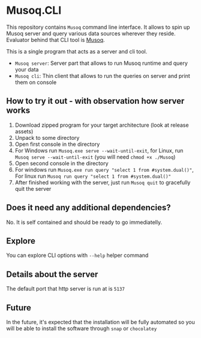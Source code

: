 # Musoq.CLI

This repository contains `Musoq` command line interface. It allows to spin up Musoq server and query various data sources wherever they reside. Evaluator behind that CLI tool is [Musoq](https://github.com/Puchaczov/Musoq). 

This is a single program that acts as a server and cli tool.

- `Musoq server`: Server part that allows to run Musoq runtime and query your data
- `Musoq cli`: Thin client that allows to run the queries on server and print them on console

## How to try it out - with observation how server works

1. Download zipped program for your target architecture (look at release assets)
2. Unpack to some directory
3. Open first console in the directory
4. For Windows run `Musoq.exe serve --wait-until-exit`, for Linux, run `Musoq serve --wait-until-exit` (you will need `chmod +x ./Musoq`)
5. Open second console in the directory
6. For windows run `Musoq.exe run query "select 1 from #system.dual()"`, For linux run `Musoq run query "select 1 from #system.dual()"`
7. After finished working with the server, just run `Musoq quit` to gracefully quit the server

## Does it need any additional dependencies?

No. It is self contained and should be ready to go immediatelly.

## Explore

You can explore CLI options with `--help` helper command



## Details about the server

The default port that http server is run at is `5137`



## Future

In the future, it's expected that the installation will be fully automated so you will be able to install the software through `snap` or `chocolatey`
